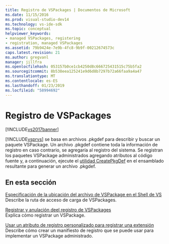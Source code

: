```yaml
---
title: Registro de VSPackages | Documentos de Microsoft
ms.date: 11/15/2016
ms.prod: visual-studio-dev14
ms.technology: vs-ide-sdk
ms.topic: conceptual
helpviewer_keywords:
- managed VSPackages, registering
- registration, managed VSPackages
ms.assetid: 79b9424e-7e9b-4fc8-9b9f-00212674573c
caps.latest.revision: 21
ms.author: gregvanl
manager: jillfra
ms.openlocfilehash: 053157b0ce1cb4250d8c666725431515c75b5fa2
ms.sourcegitcommit: 8b538eea125241e9d6d8b7297b72a66faa9a4a47
ms.translationtype: MT
ms.contentlocale: es-ES
ms.lasthandoff: 01/23/2019
ms.locfileid: "58994692"
---
```

# <a name="registering-vspackages"></a>Registro de VSPackages
[!INCLUDE[vs2017banner](../../includes/vs2017banner.md)]

[!INCLUDE[vsprvs](../../includes/vsprvs-md.md)] se basa en archivos .pkgdef para describir y buscar un paquete VSPackage. Un archivo .pkgdef contiene toda la información de registro en caso contrario, se agregaría al registro del sistema. Se registran los paquetes VSPackage administrados agregando atributos al código fuente y, a continuación, ejecute el [utilidad CreatePkgDef](../../extensibility/internals/createpkgdef-utility.md) en el ensamblado resultante para generar un archivo .pkgdef.  
  
## <a name="in-this-section"></a>En esta sección  
 [Especificación de la ubicación del archivo de VSPackage en el Shell de VS](../../extensibility/internals/specifying-vspackage-file-location-to-the-vs-shell.md)  
 Describe la ruta de acceso de carga de VSPackages.  
  
 [Registrar y anulación deel registro de VSPackages](../../extensibility/registering-and-unregistering-vspackages.md)  
 Explica cómo registrar un VSPackage.  
  
 [Usar un atributo de registro personalizado para registrar una extensión](../../misc/using-a-custom-registration-attribute-to-register-an-extension.md)  
 Describe cómo crear un manifiesto de registro que se puede usar para implementar un VSPackage administrado.
